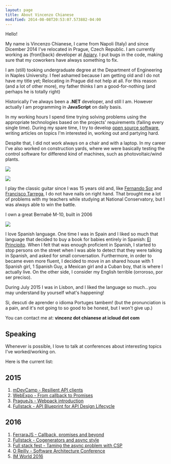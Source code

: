 ```yaml
---
layout: page
title: About Vincenzo Chianese
modified: 2014-08-08T20:53:07.573882-04:00
---
```


Hello!

My name is Vincenzo Chianese, I came from Napoli (Italy) and since Dicember 2014 I've relocated in Prague, Czech Republic.
I am currently working as (front|back) developer at [Apiary](http://apiary.io). I put bugs in the code, making sure that my coworkers have always something to fix.

I am (still) tooking undergraduate degree at the Department of Engineering in Naples University. I feel ashamed because I am getting old and I do not have my title yet; Relocating in Prague did not help at all. For this reason (and a lot of other more), my father thinks I am a good-for-nothing (and perhaps he is totally right)

Historically I've always been a **.NET** developer, and still I am. However actually I am programming in **JavaScript** on daily basis.

In my working hours I spend time trying solving problems using the appropriate technologies based on the projects' requirements (failing every single time). During my spare time, I try to develop [open source software](https://github.com/XVincentX), writing articles on topics I'm interested in, working out and partying hard.

Despite that, I did not work always on a chair and with a laptop. In my career I've also worked on construction yards, where we were basically testing the control software for differend kind of machines, such as photovoltaic/wind plants.

![](http://i.imgur.com/VrgtcKE.jpg)

![](http://i.imgur.com/BmGT3uE.jpg)

I play the classic guitar since I was 15 years old and, like [Fernando Sor](https://en.wikipedia.org/wiki/Fernando_Sor) and [Francisco Tarrega](https://en.wikipedia.org/wiki/Francisco_T%C3%A1rrega), I do not have nails on right hand. That brought me a lot of problems with my teachers while studying at National Conservatory, but I was always able to win the battle.

I own a great Bernabé M-10, built in 2006

![](http://i.imgur.com/JAyjOTu.jpg)

I love Spanish language. One time I was in Spain and I liked so much that language that decided to buy a book for babies entirely in Spanish: [El Principito](https://es.wikipedia.org/wiki/El_principito). When I felt that was enough proficient in Spanish, I started to stop persons on the street when I was able to detect that they were talking in Spanish, and asked for small conversation. Furthermore, in order to became even more fluent, I decided to move in an shared house with 1 Spanish girl, 1 Spanish Guy, a Mexican girl and a Cuban boy, that is where I actually live. On the other side, I consider my English terrible (orroroso, por ser preciso).

During July 2015 I was in Lisbon, and I liked the language so much...you may understand by yourself what's happening!

Si, descuti de aprender o idioma Portuges tambem! (but the pronunciation is a pain, and it's not going to so good to be honest, but I won't give up.)

You can contact me at: **vincenz dot chianese at icloud dot com**

## Speaking

Whenever is possible, I love to talk at conferences about interesting topics I've worked/working on.

Here is the current list:

## 2015
1. [mDevCamp - Resilient API clients](http://slideslive.com/38894088/building-resilient-api-client)
2. [WebExpo - From callback to Promises](http://slideslive.com/38894521/from-callbacks-to-promises)
3. [PragueJs - Webpack introduction](https://twitter.com/Jsconfcz/status/647106973679374336)
4. [Fullstack - API Blueprint for API Design Lifecycle](https://skillsmatter.com/skillscasts/6774-api-blueprint-for-api-design-lifecycle)

## 2016
1. [FerraraJS - Callback, promises and beyond](https://twitter.com/universaljsday/status/721279119925907456)
2. [Fullstack - Cogenerators and async style](https://skillsmatter.com/skillscasts/7904-from-callback-to-promises-and-beyond)
3. [Full stack fest - Taming the async problem with CSP](https://www.youtube.com/watch?v=SyeTI2cmUGI&t=5040s)
4. [O Reilly - Software Architecture Conference](http://conferences.oreilly.com/software-architecture/engineering-business-eu/public/schedule/detail/52634)
5. [IM World 2016](http://imworld.ro/)
